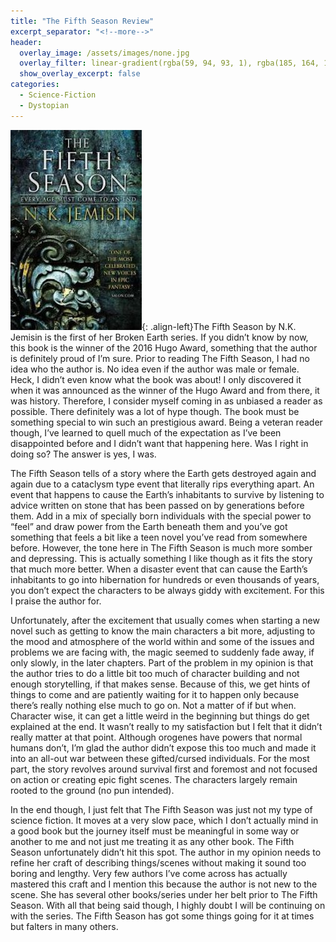 ```yaml
---
title: "The Fifth Season Review"
excerpt_separator: "<!--more-->"
header:
  overlay_image: /assets/images/none.jpg
  overlay_filter: linear-gradient(rgba(59, 94, 93, 1), rgba(185, 164, 103, 1))
  show_overlay_excerpt: false
categories:
  - Science-Fiction
  - Dystopian
---
```

![fifth-season-cover](/assets/images/fifth-season.jpg){: .align-left}The Fifth Season by N.K. Jemisin is the first of her Broken Earth series. If you didn’t know by now, this book is the winner of the 2016 Hugo Award, something that the author is definitely proud of I’m sure. Prior to reading The Fifth Season, I had no idea who the author is. No idea even if the author was male or female. Heck, I didn’t even know what the book was about! I only discovered it when it was announced as the winner of the Hugo Award and from there, it was history. Therefore, I consider myself coming in as unbiased a reader as possible. There definitely was a lot of hype though. The book must be something special to win such an prestigious award. Being a veteran reader though, I’ve learned to quell much of the expectation as I’ve been disappointed before and I didn’t want that happening here. Was I right in doing so? The answer is yes, I was.

The Fifth Season tells of a story where the Earth gets destroyed again and again due to a cataclysm type event that literally rips everything apart. An event that happens to cause the Earth’s inhabitants to survive by listening to advice written on stone that has been passed on by generations before them. Add in a mix of specially born individuals with the special power to “feel” and draw power from the Earth beneath them and you’ve got something that feels a bit like a teen novel you’ve read from somewhere before. However, the tone here in The Fifth Season is much more somber and depressing.  This is actually something I like though as it fits the story that much more better. When a disaster event that can cause the Earth’s inhabitants to go into hibernation for hundreds or even thousands of years, you don’t expect the characters to be always giddy with excitement. For this I praise the author for.

Unfortunately, after the excitement that usually comes when starting a new novel such as getting to know the main characters a bit more, adjusting to the mood and atmosphere of the world within and some of the issues and problems we are facing with, the magic seemed to suddenly fade away, if only slowly, in the later chapters. Part of the problem in my opinion is that the author tries to do a little bit too much of character building and not enough storytelling, if that makes sense. Because of this, we get hints of things to come and are patiently waiting for it to happen only because there’s really nothing else much to go on. Not a matter of if but when. Character wise, it can get a little weird in the beginning but things do get explained at the end. It wasn’t really to my satisfaction but I felt that it didn’t really matter at that point. Although orogenes have powers that normal humans don’t, I’m glad the author didn’t expose this too much and made it into an all-out war between these gifted/cursed individuals. For the most part, the story revolves around survival first and foremost and not focused on action or creating epic fight scenes. The characters largely remain rooted to the ground (no pun intended).

In the end though, I just felt that The Fifth Season was just not my type of science fiction. It moves at a very slow pace, which I don’t actually mind in a good book but the journey itself must be meaningful in some way or another to me and not just me treating it as any other book. The Fifth Season unfortunately didn’t hit this spot. The author in my opinion needs to refine her craft of describing things/scenes without making it sound too boring and lengthy. Very few authors I’ve come across has actually mastered this craft and I mention this because the author is not new to the scene. She has several other books/series under her belt prior to The Fifth Season. With all that being said though, I highly doubt I will be continuing on with the series. The Fifth Season has got some things going for it at times but falters in many others.